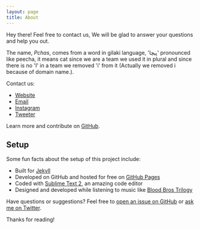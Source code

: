 ```yaml
---
layout: page
title: About
---
```


<p class="message">
  Hey there! Feel free to contact us, We will be glad to answer your questions and help you out.
</p>

The name, *Pchas*, comes from a word in gilaki language,  'پیچا' pronounced like peecha, it means cat since we are a team we used it in plural and since there is no 'I' in a team we removed 'i' from it (Actually we removed i because of domain name.).

Contact us:

* [Website](https://pchas.ir)
* [Email](mailto://info@pchas.ir)
* [Instagram](https://instagram.com/pchas.ir/)
* [Tweeter](https://instagram.com/pchas.ir/)

Learn more and contribute on [GitHub](https://github.com/poole).

## Setup

Some fun facts about the setup of this project include:

* Built for [Jekyll](https://jekyllrb.com)
* Developed on GitHub and hosted for free on [GitHub Pages](https://pages.github.com)
* Coded with [Sublime Text 2](https://sublimetext.com), an amazing code editor
* Designed and developed while listening to music like [Blood Bros Trilogy](https://soundcloud.com/maddecent/sets/blood-bros-series)

Have questions or suggestions? Feel free to [open an issue on GitHub](https://github.com/poole/issues/new) or [ask me on Twitter](https://twitter.com/mdo).

Thanks for reading!
